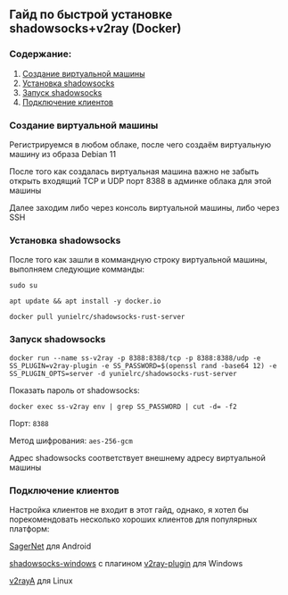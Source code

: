 ## Гайд по быстрой установке shadowsocks+v2ray (Docker)

### Содержание:
1. [Создание виртуальной машины](docker-ss-v2ray.md#создание-виртуальной-машины)
2. [Установка shadowsocks](docker-ss-v2ray.md#установка-shadowsocks)
3. [Запуск shadowsocks](docker-ss-v2ray.md#запуск-shadowsocks)
3. [Подключение клиентов](docker-ss-v2ray.md#подключение-клиентов)


### Создание виртуальной машины
Регистрируемся в любом облаке, после чего cоздаём виртуальную машину из образа Debian 11

После того как создалась виртуальная машина важно не забыть открыть входящий TCP и UDP порт 8388 в админке облака для этой машины

Далее заходим либо через консоль виртуальной машины, либо через SSH

### Установка shadowsocks
После того как зашли в коммандную строку виртуальной машины, выполняем следующие комманды:

`sudo su`

`apt update && apt install -y docker.io`

`docker pull yunielrc/shadowsocks-rust-server`

### Запуск shadowsocks

`docker run --name ss-v2ray -p 8388:8388/tcp -p 8388:8388/udp -e SS_PLUGIN=v2ray-plugin -e SS_PASSWORD=$(openssl rand -base64 12) -e SS_PLUGIN_OPTS=server -d yunielrc/shadowsocks-rust-server`

Показать пароль от shadowsocks:

`docker exec ss-v2ray env | grep SS_PASSWORD | cut -d= -f2`

Порт: `8388`

Метод шифрования: `aes-256-gcm`

Адрес shadowsocks соответствует внешнему адресу виртуальной машины

### Подключение клиентов
Настройка клиентов не входит в этот гайд, однако, я хотел бы порекомендовать несколько хороших клиентов для популярных платформ:

[SagerNet](https://f-droid.org/packages/io.nekohasekai.sagernet/) для Android

[shadowsocks-windows](https://github.com/shadowsocks/shadowsocks-windows/releases) с плагином [v2ray-plugin](https://github.com/shadowsocks/v2ray-plugin/releases) для Windows

[v2rayA](https://v2raya.org/en/docs/prologue/introduction/) для Linux
